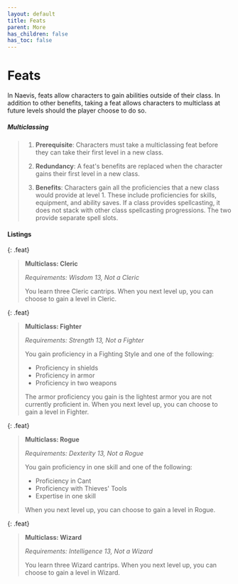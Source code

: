 ```yaml
---
layout: default
title: Feats
parent: More
has_children: false
has_toc: false
---
```


# Feats

In Naevis, feats allow characters to gain abilities outside of their class. In addition to other benefits, taking a feat allows characters to multiclass at future levels should the player choose to do so.

##### Multiclassing

> 1. **Prerequisite**: Characters must take a multiclassing feat before they can take their first level in a new class.
> 
> 2. **Redundancy**: A feat's benefits are replaced when the character gains their first level in a new class.
> 
> 3. **Benefits**: Characters gain all the proficiencies that a new class would provide at level 1. These include proficiencies for skills, equipment, and ability saves. If a class provides spellcasting, it does not stack with other class spellcasting progressions. The two provide separate spell slots.

#### Listings

{: .feat}
> **Multiclass: Cleric**
>
> *Requirements: Wisdom 13, Not a Cleric*
> 
> You learn three Cleric cantrips. When you next level up, you can choose to gain a level in Cleric. 

{: .feat}
> **Multiclass: Fighter**
>
> *Requirements: Strength 13, Not a Fighter*
> 
> You gain proficiency in a Fighting Style and one of the following:
> 
> * Proficiency in shields
> * Proficiency in armor
> * Proficiency in two weapons
> 
> The armor proficiency you gain is the lightest armor you are not currently proficient in. When you next level up, you can choose to gain a level in Fighter.

{: .feat}
> **Multiclass: Rogue**
>
> *Requirements: Dexterity 13, Not a Rogue*
> 
> You gain proficiency in one skill and one of the following:
>
> * Proficiency in Cant
> * Proficiency with Thieves' Tools
> * Expertise in one skill
>
> When you next level up, you can choose to gain a level in Rogue. 

{: .feat}
> **Multiclass: Wizard**
>
> *Requirements: Intelligence 13, Not a Wizard*
> 
> You learn three Wizard cantrips. When you next level up, you can choose to gain a level in Wizard. 
